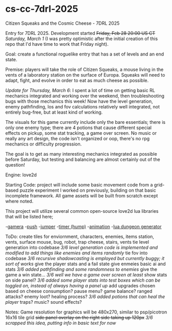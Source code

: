 # cs-cc-7drl-2025
Citizen Squeaks and the Cosmic Cheese - 7DRL 2025

Entry for 7DRL 2025. Development started ~~Friday, Feb 28 20:00 US CT~~ _Saturday, March 1_ (I was pretty optimistic after the initial creation of this repo that I'd have time to work that Friday night). 

Goal: create a functional roguelike entry that has a set of levels and an end state.  

Premise: players will take the role of Citizen Squeaks, a mouse living in the vents
of a laboratory station on the surface of Europa. Squeaks will need to adapt, fight,
and evolve in order to eat as much cheese as possible. 

_Update for Thursday, March 6_: I spent a lot of time on getting basic RL mechanics integrated and working over the weekend, then troubleshooting bugs with those mechanics this week! Now have the level generation, enemy pathfinding, los and fov calculations relatively well integrated, not entirely bug-free, but at least kind of working.

The visuals for this game currently include only the bare essentials; there is only one enemy type; there are 4 potions that cause different special effects on pickup, some stat tracking, a game over screen. No music or really any art design, the code isn't organized or oop, there's no rpg mechanics or difficulty progression.

The goal is to get as many interesting mechanics integrated as possible before Saturday, but testing and balancing are almost certainly out of the question!

Engine: love2d

Starting Code: project will include some basic movement code from a grid-based
puzzle experiment I worked on previously, building on that basic incomplete framework.
All game assets will be built from scratch except where noted. 

This project will utilize several common open-source love2d lua libraries that will
be listed here; 

-[gamera](https://github.com/kikito/gamera)
-[push](https://github.com/Ulydev/push)
-[jumper](https://github.com/yuyistudio/love2d-engine/tree/master/thirdparty/jumper)
-[timer (hump)](https://github.com/vrld/hump/blob/master/timer.lua)
-[animation](https://github.com/patrixr/love-animation/tree/master)
-[lua dungeon generator](https://github.com/vronc/Lua-Dungeon-Generator)

ToDo:
    create tiles for enviornment, characters, enemies, items
        station, vents, surface
        mouse, bug, robot, trap
        cheese, stairs, vents
    tie level generation into codebase _3/6 level generation code is implemented and modified to add things like enemies and items randomly_
    tie fov into codebase _3/6 recursive shadowcasting is employed but currently buggy; it sort of works_
    give the player stats and a fail state
    give enmeies basic ai and stats _3/6 added pathfinding and some randomness to enemies_
    give the game a win state... _3/6 well we have a game over screen at least_
    show stats on side panel? _3/6 added some player stats into test boxes which can be toggled on, instead of always having a panel up_
    add upgrades chosen based on cheese consumption?
    pause menu?
    game balance?
    ranged attacks?
    enemy loot?
    healing process? _3/6 added potions that can heal the player_
    traps?
    music?
    sound effects?

Notes:
    Game resolution for graphics will be 480x270, similar to psp/picotron
    16x16 tile grid
    ~~side panel overlay on the right side taking up 120px~~ _3/6 scrapped this idea, putting info in basic text for now_
    
